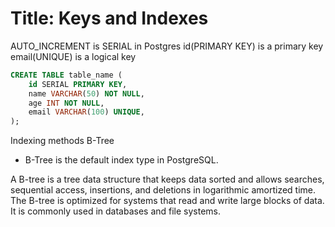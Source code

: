 # Title: Keys and Indexes

AUTO_INCREMENT is SERIAL in Postgres
id(PRIMARY KEY) is a primary key
email(UNIQUE) is a logical key

```sql
CREATE TABLE table_name (
    id SERIAL PRIMARY KEY,
    name VARCHAR(50) NOT NULL,
    age INT NOT NULL,
    email VARCHAR(100) UNIQUE,
);
```

Indexing methods
B-Tree

- B-Tree is the default index type in PostgreSQL.

A B-tree is a tree data structure that keeps data sorted and allows searches, sequential access, insertions, and deletions in logarithmic amortized time. The B-tree is optimized for systems that read and write large blocks of data. It is commonly used in databases and file systems.
